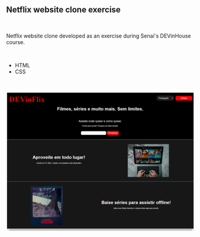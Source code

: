 <h2>Netflix website clone exercise</h2>
<br>
<p> Netflix website clone developed as an exercise during Senai's DEVinHouse course. </p>
<br>
<ul>
<li>HTML</li>
<li>CSS</li>
</ul>
<br>
<br>
<div align="center">
 <img src="img_site.png" width = 500px>
 </div>